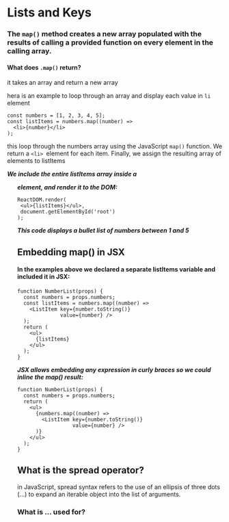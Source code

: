 # Lists and Keys 

### The `map()` method creates a new array populated with the results of calling a provided function on every element in the calling array.

#### What does `.map()` return?
it takes an array and return a new array 


hera is an example to loop through an array and display each value in `li` element

```
const numbers = [1, 2, 3, 4, 5];
const listItems = numbers.map((number) =>
  <li>{number}</li>
);
```

 this loop through the numbers array using the JavaScript `map()` function. We return a `<li> `element for each item. Finally, we assign the resulting array of elements to listItems

 ___We include the entire listItems array inside a <ul> element, and render it to the DOM:___

 ```
 ReactDOM.render(
  <ul>{listItems}</ul>,
  document.getElementById('root')
);
```
___This code displays a bullet list of numbers between 1 and 5___


## Embedding map() in JSX

#### In the examples above we declared a separate listItems variable and included it in JSX:

```
function NumberList(props) {
  const numbers = props.numbers;
  const listItems = numbers.map((number) =>
    <ListItem key={number.toString()}
              value={number} />
  );
  return (
    <ul>
      {listItems}
    </ul>
  );
}
```

___JSX allows embedding any expression in curly braces so we could inline the map() result:___

```
function NumberList(props) {
  const numbers = props.numbers;
  return (
    <ul>
      {numbers.map((number) =>
        <ListItem key={number.toString()}
                  value={number} />
      )}
    </ul>
  );
}
```

## What is the spread operator?

in JavaScript, spread syntax refers to the use of an ellipsis of three dots (…) to expand an iterable object into the list of arguments.

### What is ... used for?

